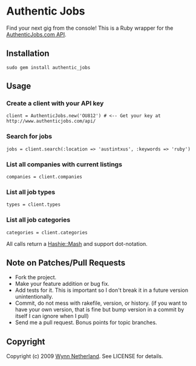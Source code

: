 # Authentic Jobs

Find your next gig from the console! This is a Ruby wrapper for the [AuthenticJobs.com API](http://www.authenticjobs.com/api/documentation/).

## Installation

    sudo gem install authentic_jobs
    
## Usage

### Create a client with your API key

    client = AuthenticJobs.new('OU812') # <-- Get your key at http://www.authenticjobs.com/api/

### Search for jobs

    jobs = client.search(:location => 'austintxus', :keywords => 'ruby')
    
### List all companies with current listings

    companies = client.companies
    
### List all job types

    types = client.types
    
### List all job categories

    categories = client.categories
    
All calls return a [Hashie::Mash](http://github.com/intridea/hashie) and support dot-notation.

## Note on Patches/Pull Requests
 
* Fork the project.
* Make your feature addition or bug fix.
* Add tests for it. This is important so I don't break it in a
  future version unintentionally.
* Commit, do not mess with rakefile, version, or history.
  (if you want to have your own version, that is fine but
   bump version in a commit by itself I can ignore when I pull)
* Send me a pull request. Bonus points for topic branches.

## Copyright

Copyright (c) 2009 [Wynn Netherland](http://wynnnetherland.com). See LICENSE for details.
